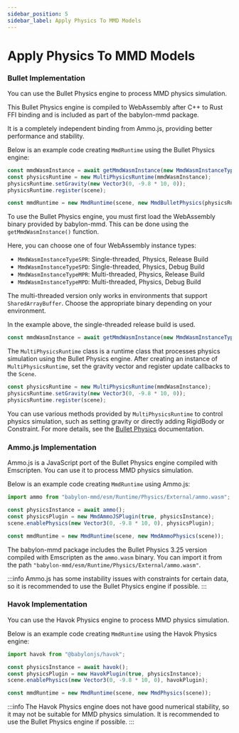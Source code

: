 ```yaml
---
sidebar_position: 5
sidebar_label: Apply Physics To MMD Models
---
```


# Apply Physics To MMD Models


### Bullet Implementation

You can use the Bullet Physics engine to process MMD physics simulation.

This Bullet Physics engine is compiled to WebAssembly after C++ to Rust FFI binding and is included as part of the babylon-mmd package.

It is a completely independent binding from Ammo.js, providing better performance and stability.

Below is an example code creating `MmdRuntime` using the Bullet Physics engine:

```typescript
const mmdWasmInstance = await getMmdWasmInstance(new MmdWasmInstanceTypeSPR());
const physicsRuntime = new MultiPhysicsRuntime(mmdWasmInstance);
physicsRuntime.setGravity(new Vector3(0, -9.8 * 10, 0));
physicsRuntime.register(scene);

const mmdRuntime = new MmdRuntime(scene, new MmdBulletPhysics(physicsRuntime));
```

To use the Bullet Physics engine, you must first load the WebAssembly binary provided by babylon-mmd. This can be done using the `getMmdWasmInstance()` function.

Here, you can choose one of four WebAssembly instance types:
- `MmdWasmInstanceTypeSPR`: Single-threaded, Physics, Release Build
- `MmdWasmInstanceTypeSPD`: Single-threaded, Physics, Debug Build
- `MmdWasmInstanceTypeMPR`: Multi-threaded, Physics, Release Build
- `MmdWasmInstanceTypeMPD`: Multi-threaded, Physics, Debug Build

The multi-threaded version only works in environments that support `SharedArrayBuffer`. Choose the appropriate binary depending on your environment.

In the example above, the single-threaded release build is used.
```typescript
const mmdWasmInstance = await getMmdWasmInstance(new MmdWasmInstanceTypeSPR());
```

The `MultiPhysicsRuntime` class is a runtime class that processes physics simulation using the Bullet Physics engine. After creating an instance of `MultiPhysicsRuntime`, set the gravity vector and register update callbacks to the `Scene`.

```typescript
const physicsRuntime = new MultiPhysicsRuntime(mmdWasmInstance);
physicsRuntime.setGravity(new Vector3(0, -9.8 * 10, 0));
physicsRuntime.register(scene);
```

You can use various methods provided by `MultiPhysicsRuntime` to control physics simulation, such as setting gravity or directly adding RigidBody or Constraint. For more details, see the [Bullet Physics](../bullet-physics) documentation.

### Ammo.js Implementation

Ammo.js is a JavaScript port of the Bullet Physics engine compiled with Emscripten. You can use it to process MMD physics simulation.

Below is an example code creating `MmdRuntime` using Ammo.js:

```typescript
import ammo from "babylon-mmd/esm/Runtime/Physics/External/ammo.wasm";

const physicsInstance = await ammo();
const physicsPlugin = new MmdAmmoJSPlugin(true, physicsInstance);
scene.enablePhysics(new Vector3(0, -9.8 * 10, 0), physicsPlugin);

const mmdRuntime = new MmdRuntime(scene, new MmdAmmoPhysics(scene));
```

The babylon-mmd package includes the Bullet Physics 3.25 version compiled with Emscripten as the `ammo.wasm` binary. You can import it from the path `"babylon-mmd/esm/Runtime/Physics/External/ammo.wasm"`.

:::info
Ammo.js has some instability issues with constraints for certain data, so it is recommended to use the Bullet Physics engine if possible.
:::

### Havok Implementation

You can use the Havok Physics engine to process MMD physics simulation.

Below is an example code creating `MmdRuntime` using the Havok Physics engine:

```typescript
import havok from "@babylonjs/havok";

const physicsInstance = await havok();
const physicsPlugin = new HavokPlugin(true, physicsInstance);
scene.enablePhysics(new Vector3(0, -9.8 * 10, 0), havokPlugin);

const mmdRuntime = new MmdRuntime(scene, new MmdPhysics(scene));
```

:::info
The Havok Physics engine does not have good numerical stability, so it may not be suitable for MMD physics simulation. It is recommended to use the Bullet Physics engine if possible.
:::
